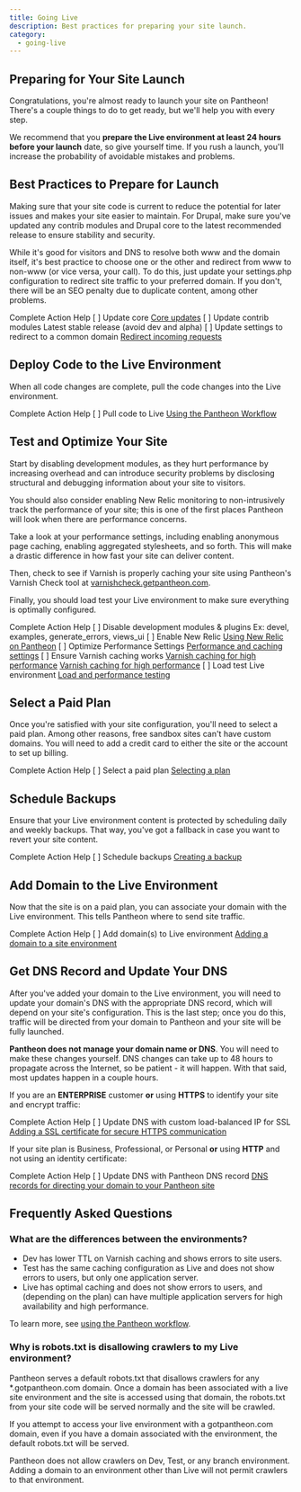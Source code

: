 ```yaml
---
title: Going Live
description: Best practices for preparing your site launch.
category:
  - going-live
---
```


## Preparing for Your Site Launch

Congratulations, you're almost ready to launch your site on Pantheon! There's a couple things to do to get ready, but we'll help you with every step.

We recommend that you **prepare the Live environment at least 24 hours before your launch** date, so give yourself time. If you rush a launch, you'll increase the probability of avoidable mistakes and problems.

## Best Practices to Prepare for Launch

Making sure that your site code is current to reduce the potential for later issues and makes your site easier to maintain. For Drupal, make sure  you've updated any contrib modules and Drupal core to the latest recommended release to ensure stability and security.

While it's good for visitors and DNS to resolve both www and the domain itself, it's best practice to choose one or the other and redirect from www to non-www (or vice versa, your call). To do this, just update your settings.php configuration to redirect site traffic to your preferred domain. If you don't, there will be an SEO penalty due to duplicate content, among other problems.

<tbody>
		<tr>
			<th class="complete">Complete</th>
			<th class="action">Action</th>
			<th class="help">Help</th>
		</tr>
		<tr>
			<td class="complete">[ ]</td>
			<td class="action">Update core</td>
			<td class="help"><a href="/docs/articles/sites/code/applying-upstream-updates/">Core updates</a></td>
		</tr>
		<tr>
			<td class="complete">[ ]</td>
			<td class="action">Update contrib modules</td>
			<td>Latest stable release (avoid dev and alpha)</td>
		</tr>
		<tr>
			<td class="complete">[ ]</td>
			<td class="action">Update settings to redirect to a common domain</td>
			<td class="help"><a href="/docs/articles/sites/code/redirect-incoming-requests/#redirect_common">Redirect incoming requests</a></td>
		</tr>
	</tbody>

## Deploy Code to the Live Environment

When all code changes are complete, pull the code changes into the Live environment.

<tbody>
		<tr>
			<th class="complete">Complete</th>
			<th class="action">Action</th>
			<th class="help">Help</th>
		</tr>
		<tr>
			<td class="complete">[ ]</td>
			<td class="action">Pull code to Live</td>
			<td class="help"><a href="/docs/articles/sites/code/using-the-pantheon-workflow/">Using the Pantheon Workflow</a></td>
		</tr>
	</tbody>

## Test and Optimize Your Site

Start by disabling development modules, as they hurt performance by increasing overhead and can introduce security problems by disclosing structural and debugging information about your site to visitors.

You should also consider enabling New Relic monitoring to non-intrusively track the performance of your site; this is one of the first places Pantheon will look when there are performance concerns.

Take a look at your performance settings, including enabling anonymous page caching, enabling aggregated stylesheets, and so forth. This will make a drastic difference in how fast your site can deliver content.

Then, check to see if Varnish is properly caching your site using Pantheon's Varnish Check tool at [varnishcheck.getpantheon.com](http://varnishcheck.getpantheon.com/).

Finally, you should load test your Live environment to make sure everything is optimally configured.

<tbody>
		<tr>
			<th class="complete">Complete</th>
			<th class="action">Action</th>
			<th class="help">Help</th>
		</tr>
		<tr>
			<td class="complete">[ ]</td>
			<td class="action">Disable development modules &amp; plugins</td>
			<td>Ex: devel, examples, generate_errors, views_ui</td>
		</tr>
		<tr>
			<td class="complete">[ ]</td>
			<td class="action">Enable New Relic</td>
			<td class="help"><a href="/docs/articles/sites/newrelic/new-relic-performance-analysis/">Using New Relic on Pantheon</a></td>
		</tr>
		<tr>
			<td class="complete">[ ]</td>
			<td class="action">Optimize Performance Settings</td>
			<td class="help"><a href="/docs/articles/drupal/drupal-s-performance-and-caching-settings/">Performance and caching settings</a></td>
		</tr>
		<tr>
			<td class="complete">[ ]</td>
			<td class="action">Ensure Varnish caching works</td>
			<td class="help"><a href="/docs/articles/architecture/edge/varnish/">Varnish caching for high performance</a></td>
		</tr>
		<tr>
			<td class="help"><a href="/docs/articles/architecture/edge/varnish">Varnish caching for high performance</a></td>
			<tr>
			<td class="complete">[ ]</td>
			<td class="action">Load test Live environment</td>
			<td class="help"><a href="/docs/articles/load-and-performance-testing/">Load and performance testing</a></td>
		</tr>
	</tbody>

## Select a Paid Plan

Once you're satisfied with your site configuration, you'll need to select a paid plan. Among other reasons, free sandbox sites can't have custom domains. You will need to add a credit card to either the site or the account to set up billing.

<tbody>
		<tr>
			<th class="complete">Complete</th>
			<th class="action">Action</th>
			<th class="help">Help</th>
		</tr>
		<tr>
			<td class="complete">[ ]</td>
			<td class="action">Select a paid plan</td>
			<td class="help"><a href="/docs/articles/sites/settings/selecting-a-plan/">Selecting a plan</a></td>
		</tr>
	</tbody>

## Schedule Backups

Ensure that your Live environment content is protected by scheduling daily and weekly backups. That way, you've got a fallback in case you want to revert your site content.

<tbody>
		<tr>
			<th class="complete">Complete</th>
			<th class="action">Action</th>
			<th class="help">Help</th>
		</tr>
		<tr>
			<td class="complete">[ ]</td>
			<td class="action">Schedule backups</td>
			<td class="help"><a href="/docs/articles/sites/backups/backup-creation/#can-i-get-automatic-daily-backups">Creating a backup</a></td>
		</tr>
	</tbody>

## Add Domain to the Live Environment

Now that the site is on a paid plan, you can associate your domain with the Live environment. This tells Pantheon where to send site traffic.

<tbody>
		<tr>
			<th class="complete">Complete</th>
			<th class="action">Action</th>
			<th class="help">Help</th>
		</tr>
		<tr>
			<td class="complete">[ ]</td>
			<td class="action">Add domain(s) to Live environment</td>
			<td class="help"><a href="/docs/articles/sites/domains/adding-a-domain-to-a-site-environment/">Adding a domain to a site environment</a></td>
		</tr>
	</tbody>

## Get DNS Record and Update Your DNS

After you've added your domain to the Live environment, you will need to update your domain's DNS with the appropriate DNS record, which will depend on your site's configuration. This is the last step; once you do this, traffic will be directed from your domain to Pantheon and your site will be fully launched.

**Pantheon does not manage your domain name or DNS**. You will need to make these changes yourself. DNS changes can take up to 48 hours to propagate across the Internet, so be patient - it will happen. With that said, most updates happen in a couple hours.

​If you are an **ENTERPRISE** customer **or** using **HTTPS** to identify your site and encrypt traffic:

<tbody>
		<tr>
			<th class="complete">Complete</th>
			<th class="action">Action</th>
			<th class="help">Help</th>
		</tr>
		<tr>
			<td class="complete">[ ]</td>
			<td class="action">Update DNS with custom load-balanced IP for SSL</td>
			<td class="help"><a href="/docs/articles/sites/domains/adding-a-ssl-certificate-for-secure-https-communication/">Adding a SSL certificate for secure HTTPS communication</a></td>
		</tr>
	</tbody>

If your site plan is Business, Professional, or Personal **or** using **HTTP** and not using an identity certificate:

<tbody>
		<tr>
			<th class="complete">Complete</th>
			<th class="action">Action</th>
			<th class="help">Help</th>
		</tr>
		<tr>
			<td class="complete">[ ]</td>
			<td class="action">Update DNS with Pantheon DNS record</td>
			<td><a href="/docs/articles/sites/domains/dns-records-for-directing-your-domain-to-your-pantheon-site/">DNS records for directing your domain to your Pantheon site</a></td>
		</tr>
	</tbody>

## Frequently Asked Questions

### What are the differences between the environments?

- Dev has lower TTL on Varnish caching and shows errors to site users.
- Test has the same caching configuration as Live and does not show errors to users, but only one application server.
- Live has optimal caching and does not show errors to users, and (depending on the plan) can have multiple application servers for high availability and high performance.

​To learn more, see [using the Pantheon workflow](/docs/articles/sites/code/using-the-pantheon-workflow/).

### Why is robots.txt is disallowing crawlers to my Live environment?

Pantheon serves a default robots.txt that disallows crawlers for any \*.gotpantheon.com domain. Once a domain has been associated with a live site environment and the site is accessed using that domain, the robots.txt from your site code will be served normally and the site will be crawled.

If you attempt to access your live environment with a gotpantheon.com domain, even if you have a domain associated with the environment, the default robots.txt will be served.

Pantheon does not allow crawlers on Dev, Test, or any branch environment. Adding a domain to an environment other than Live will not permit crawlers to that environment.

<style type="text/css">.checklist .complete {
  width: 75px;
  text-align: center;
}
.checklist .action {
  width: 250px;
  text-align: left;
}
.checklist .help {
  text-align: left;
}
.checklist th {
  border-bottom: 1px solid black;
}
</style>
